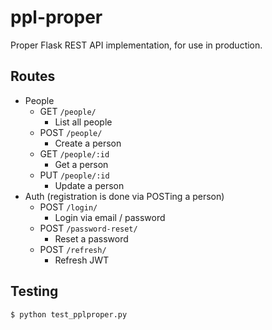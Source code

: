 # ppl-proper

Proper Flask REST API implementation, for use in production.

## Routes
- People
  - GET `/people/`
    - List all people
  - POST `/people/`
    - Create a person
  - GET `/people/:id`
    - Get a person
  - PUT `/people/:id`
    - Update a person
- Auth (registration is done via POSTing a person)
  - POST `/login/`
    - Login via email / password
  - POST `/password-reset/`
    - Reset a password
  - POST `/refresh/`
    - Refresh JWT

## Testing
```bash
$ python test_pplproper.py
```
